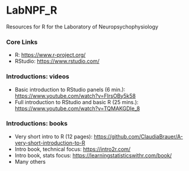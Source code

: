 # LabNPF_R
Resources for R for the Laboratory of Neuropsychophysiology

### Core Links
- R: https://www.r-project.org/
- RStudio: https://www.rstudio.com/

### Introductions: videos
- Basic introduction to RStudio panels (6 min.): https://www.youtube.com/watch?v=FIrsOBy5k58
- Full introduction to RStudio and basic R (25 mins.): https://www.youtube.com/watch?v=TQMAKGDIe_8

### Introductions: books
- Very short intro to R (12 pages): https://github.com/ClaudiaBrauer/A-very-short-introduction-to-R
- Intro book, technical focus: https://intro2r.com/
- Intro book, stats focus: https://learningstatisticswithr.com/book/
- Many others

###

